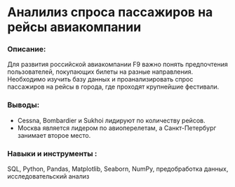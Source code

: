 # Аналилиз спроса пассажиров на рейсы авиакомпании

### Описание:
Для развития российской авиакомпании F9 важно понять предпочтения пользователей, покупающих билеты на разные направления. Необходимо изучить базу данных и проанализировать спрос пассажиров на рейсы в города, где проходят крупнейшие фестивали.

### Выводы:

* Cessna, Bombardier и Sukhoi лидируют по количеству рейсов. 
* Москва является лидером по авиоперелетам, а Санкт-Петербург занимает второе место.

### Навыки и инструменты :
SQL, Python, Pandas, Matplotlib, Seaborn, NumPy, предобработка данных, исследовательский анализ
